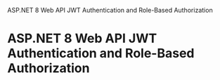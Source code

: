 
 ASP.NET 8 Web API JWT Authentication and Role-Based Authorization


# ASP.NET 8 Web API JWT Authentication and Role-Based Authorization





